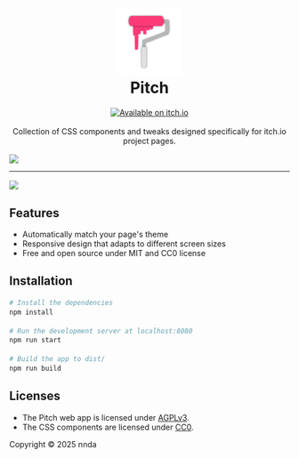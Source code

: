 <h1 align="center">
<img src="./assets/pitch.svg" alt="Pitch Logo" width="120">
<br>
Pitch
</h1>

<p align="center">
<a href="https://nnda.itch.io/pitch/" target="_blank"><img src="https://img.shields.io/badge/Available%20on%20itch.io-ff2449?style=flat-square&logo=itchdotio&logoColor=%23ffffff" alt="Available on itch.io" height="20"></a>
<br>
<br>
Collection of CSS components and tweaks designed specifically for itch.io project pages.
</p>

<img align="center" src="https://github.com/user-attachments/assets/0fa3f0f9-aadc-453d-8efd-cf7b803b2a31">

<br>
<hr>

<img align="center" src="https://github.com/user-attachments/assets/14debec1-4897-44c2-ba85-69e896ec8c84">

## Features

- Automatically match your page's theme
- Responsive design that adapts to different screen sizes
- Free and open source under MIT and CC0 license

## Installation

```sh
# Install the dependencies
npm install

# Run the development server at localhost:8080
npm run start

# Build the app to dist/
npm run build
```

## Licenses

- The Pitch web app is licensed under [AGPLv3](LICENSE).
- The CSS components are licensed under [CC0](LICENSE-CC0).

Copyright &copy; 2025 nnda
